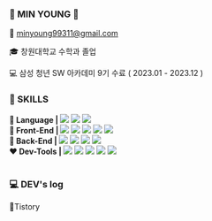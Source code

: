 ### 👋 MIN YOUNG 👋 

📧 minyoung99311@gmail.com

🎓 창원대학교 수학과 졸업

💻 삼성 청년 SW 아카데미 9기 수료 ( 2023.01 - 2023.12 )


<h3> 🔨 SKILLS </h3>
<div style="display:flex; flex-direction:column; align-items:flex-start;">
  <!-- Frontend -->
    <div>
      <strong>💛 Language | </strong>
        <img src="https://img.shields.io/badge/Python-3776AB?style=flat-square&logo=python&logoColor=white"> 
        <img src="https://img.shields.io/badge/JavaScript-F7DF1E?style=flat-square&logo=javascript&logoColor=black"> 
        <img src="https://img.shields.io/badge/TypeScript-3178C6?style=flat-square&logo=TypeScript&logoColor=white"/>
    </div>
    <div>
      <strong>🩵 Front-End |  </strong>
      <img src="https://img.shields.io/badge/React-61DAFB?style=flat-square&logo=React&logoColor=black"/>
        <img src="https://img.shields.io/badge/CSS3-1572B6?style=flat-square&logo=css3&logoColor=white"> 
        <img src="https://img.shields.io/badge/Vue.js-35495E?style=flat-square&logo=vuedotjs&logoColor=4FC08D"/>
        <img src="https://img.shields.io/badge/styled components-DB7093?style=flat-square&logo=styled-components&logoColor=white"/>
        <img src="https://img.shields.io/badge/HTML5-E34F26?style=flat-square&logo=html5&logoColor=white">
    </div>
    <div>
      <strong>🖤 Back-End  |  </strong>
        <img src="https://img.shields.io/badge/Django-092E20?style=flat-square&logo=django&logoColor=white"/>
        <img src="https://img.shields.io/badge/-MySQL-4479A1?style=flat-square&logo=mysql&labelColor=4479A1&logoColor=FFF"/>
        <img src="https://img.shields.io/badge/Node.js-6DA55F?style=flat-square&logo=node.js&logoColor=white">
        <img src="https://img.shields.io/badge/SQLite-2307405e?style=flat-square&logo=sqlite&logoColor=white"/>
    </div>
    <div>
      <strong>❤️ Dev-Tools |  </strong>
      <img src="https://img.shields.io/badge/Git-F05032?style=flat-square&logo=git&logoColor=white"/>
      <img src="https://img.shields.io/badge/Gitlab-FC6D26?style=flat-square&logo=gitlab&logoColor=white"/>
      <img src="https://img.shields.io/badge/GitHub-181717?style=flat-square&logo=GitHub&logoColor=white"/>
      <img src="https://img.shields.io/badge/Jira-0052CC?style=flat-square&logo=jirasoftware&logoColor=white"/>
      <img src="https://img.shields.io/badge/Figma-%23F24E1E.svg?style=flat-square&logo=figma&logoColor=white"/>
    </div>
  <br>
</div>

<h3> 💻 DEV's log</h3>
<div style="display:flex; flex-direction:row;">
  <a href="https://alsuddlek.tistory.com/" style="text-decoration: none">🧡Tistory</a>  
  
</div>
<br>

